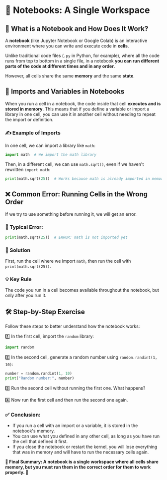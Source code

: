 # 📒 Notebooks: A Single Workspace
## 📌 What is a Notebook and How Does It Work?
A **notebook** (like Jupyter Notebook or Google Colab) is an interactive environment where you can write and execute code in **cells**.

Unlike traditional code files (`.py` in Python, for example), where all the code runs from top to bottom in a single file, in a notebook **you can run different parts of the code at different times and in any order**.

However, all cells share the same **memory** and the same **state**.

## 🔹 Imports and Variables in Notebooks
When you run a cell in a notebook, the code inside that cell **executes and is stored in memory**. This means that if you define a variable or import a library in one cell, you can use it in another cell without needing to repeat the import or definition.

### ✍ Example of Imports
In one cell, we can import a library like `math`:
``` python
import math  # We import the math library
``` 

Then, in a different cell, we can use `math.sqrt()`, even if we haven't rewritten `import math`:
``` python
print(math.sqrt(25))  # Works because math is already imported in memory
``` 

## ❌ Common Error: Running Cells in the Wrong Order
If we try to use something before running it, we will get an error.
### 🔻 Typical Error:
``` python
print(math.sqrt(25))  # ERROR: math is not imported yet
``` 

### 🔺 Solution
First, run the cell where we import `math`, then run the cell with `print(math.sqrt(25))`.

### 💡 Key Rule
The code you run in a cell becomes available throughout the notebook, but only after you run it.

## 🛠 Step-by-Step Exercise
Follow these steps to better understand how the notebook works:

1️⃣ In the first cell, import the `random` library:
``` python
import random
``` 

2️⃣ In the second cell, generate a random number using `random.randint(1, 10)`:
``` python
number = random.randint(1, 10)
print("Random number:", number)
```

3️⃣ Run the second cell without running the first one. What happens?

4️⃣ Now run the first cell and then run the second one again.

### ✅ Conclusion:
- If you run a cell with an import or a variable, it is stored in the notebook's memory.
- You can use what you defined in any other cell, as long as you have run the cell that defined it first.
- If you close the notebook or restart the kernel, you will lose everything that was in memory and will have to run the necessary cells again.

**📌 Final Summary: A notebook is a single workspace where all cells share memory, but you must run them in the correct order for them to work properly. 🚀**